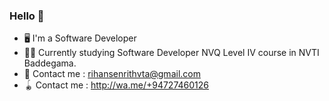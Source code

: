 ### Hello 👋

- 🖥 I'm a Software Developer
- 👨‍🎓 Currently studying Software Developer NVQ Level IV course in NVTI Baddegama.
- 📧 Contact me : rihansenrithvta@gmail.com
- 🪀 Contact me : http://wa.me/+94727460126


<!--
**SenrithFernando/SenrithFernando** is a ✨ _special_ ✨ repository because its `README.md` (this file) appears on your GitHub profile.

Here are some ideas to get you started:

- 🔭 I’m currently working on ...
- 🌱 I’m currently learning ...
- 👯 I’m looking to collaborate on ...
- 🤔 I’m looking for help with ...
- 💬 Ask me about ...
- 📫 How to reach me: ...
- 😄 Pronouns: ...
- ⚡ Fun fact: ...
-->

